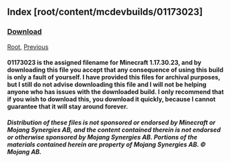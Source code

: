 ## Index [root/content/mcdevbuilds/01173023]

### [Download](https://github.com/Kee7702/Kee7702.github.io/releases/download/resbin/mcwin10devbuild01173023.zip)

[Root](/), [Previous](.././mcdevbuilds)

#### 01173023 is the assigned filename for Minecraft 1.17.30.23, and by downloading this file you accept that any consequence of using this build is only a fault of yourself. I have provided this files for archival purposes, but I still do not advise downloading this file and I will not be helping anyone who has issues with the downloaded build. I only recommend that if you wish to download this, you download it quickly, because I cannot guarantee that it will stay around forever.

##### Distribution of these files is not sponsored or endorsed by Minecraft or Mojang Synergies AB, and the content contained therein is not endorsed or otherwise sponsored by Mojang Synergies AB. Portions of the materials contained herein are property of Mojang Synergies AB. © Mojang AB.
